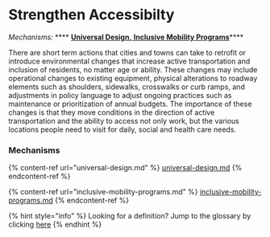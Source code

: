 # Strengthen Accessibilty

_Mechanisms:_  **** [**Universal Design**](universal-design.md)**,**[ **Inclusive Mobility Programs**](inclusive-mobility-programs.md)****

There are short term actions that cities and towns can take to retrofit or introduce environmental changes that increase active transportation and inclusion of residents, no matter age or ability.  These changes may include operational changes to existing equipment, physical alterations to roadway elements such as shoulders, sidewalks, crosswalks or curb ramps, and adjustments in policy language to adjust ongoing practices such as maintenance or prioritization of annual budgets. The importance of these changes is that they move conditions in the direction of active transportation and the ability to access not only work, but the various locations people need to visit for daily, social and health care needs.&#x20;

### Mechanisms

{% content-ref url="universal-design.md" %}
[universal-design.md](universal-design.md)
{% endcontent-ref %}

{% content-ref url="inclusive-mobility-programs.md" %}
[inclusive-mobility-programs.md](inclusive-mobility-programs.md)
{% endcontent-ref %}

{% hint style="info" %}
Looking for a definition? Jump to the glossary by clicking [here](../../glossary-1/glossary.md)
{% endhint %}
